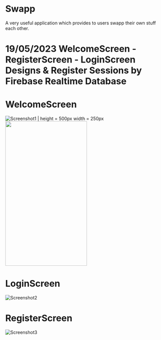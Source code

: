 # Swapp
A very useful application which provides to users swapp their own stuff each other.

# 19/05/2023 WelcomeScreen - RegisterScreen - LoginScreen Designs & Register Sessions by Firebase Realtime Database
# WelcomeScreen 

![Screenshot1 | height = 500px width = 250px](https://github.com/canguress/Swapp/assets/75667677/22730826-df4f-4427-b265-276701f03d6b)
 <img src="Screenshot1.png" width="256" height="455">
# LoginScreen 


![Screenshot2](https://github.com/canguress/Swapp/assets/75667677/c1bb0076-f8f3-476c-8545-d380265c0678)

# RegisterScreen

![Screenshot3](https://github.com/canguress/Swapp/assets/75667677/2eec7caa-ed46-432f-a05a-e104ab10cad8)
